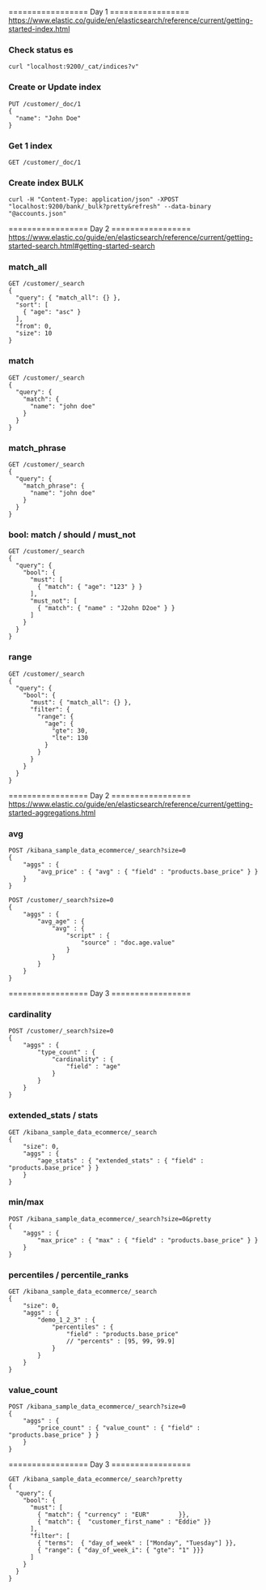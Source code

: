 ================= Day 1 =================
https://www.elastic.co/guide/en/elasticsearch/reference/current/getting-started-index.html

### Check status es
```
curl "localhost:9200/_cat/indices?v"
```

### Create or Update index
```
PUT /customer/_doc/1
{
  "name": "John Doe"
}
```

### Get 1 index
```
GET /customer/_doc/1
```

### Create index BULK
```
curl -H "Content-Type: application/json" -XPOST "localhost:9200/bank/_bulk?pretty&refresh" --data-binary "@accounts.json"
```

================= Day 2 =================
https://www.elastic.co/guide/en/elasticsearch/reference/current/getting-started-search.html#getting-started-search

### match_all
```
GET /customer/_search
{
  "query": { "match_all": {} },
  "sort": [
    { "age": "asc" }
  ],
  "from": 0,
  "size": 10
}
```

### match
```
GET /customer/_search
{
  "query": { 
    "match": {
      "name": "john doe"
    } 
  }
}
```

### match_phrase
```
GET /customer/_search
{
  "query": { 
    "match_phrase": {
      "name": "john doe"
    } 
  }
}
```

### bool: match / should / must_not 
```
GET /customer/_search
{
  "query": {
    "bool": {
      "must": [
        { "match": { "age": "123" } }
      ],
      "must_not": [
        { "match": { "name" : "J2ohn D2oe" } }
      ]
    }
  }
}
```

### range
```
GET /customer/_search
{
  "query": {
    "bool": {
      "must": { "match_all": {} },
      "filter": {
        "range": {
          "age": {
            "gte": 30,
            "lte": 130
          }
        }
      }
    }
  }
}
```

================= Day 2 =================
https://www.elastic.co/guide/en/elasticsearch/reference/current/getting-started-aggregations.html

### avg
```
POST /kibana_sample_data_ecommerce/_search?size=0
{
    "aggs" : {
        "avg_price" : { "avg" : { "field" : "products.base_price" } }
    }
}
```
```
POST /customer/_search?size=0
{
    "aggs" : {
        "avg_age" : {
            "avg" : {
                "script" : {
                    "source" : "doc.age.value"
                }
            }
        }
    }
}
```

================= Day 3 =================

### cardinality
```
POST /customer/_search?size=0
{
    "aggs" : {
        "type_count" : {
            "cardinality" : {
                "field" : "age"
            }
        }
    }
}
```

### extended_stats / stats
```
GET /kibana_sample_data_ecommerce/_search
{
    "size": 0,
    "aggs" : {
        "age_stats" : { "extended_stats" : { "field" : "products.base_price" } }
    }
}
```

### min/max
```
POST /kibana_sample_data_ecommerce/_search?size=0&pretty
{
    "aggs" : {
        "max_price" : { "max" : { "field" : "products.base_price" } }
    }
}
```

### percentiles / percentile_ranks
```
GET /kibana_sample_data_ecommerce/_search
{
    "size": 0,
    "aggs" : {
        "demo_1_2_3" : {
            "percentiles" : {
                "field" : "products.base_price"
                // "percents" : [95, 99, 99.9]
            }
        }
    }
}
```

### value_count
```
POST /kibana_sample_data_ecommerce/_search?size=0
{
    "aggs" : {
        "price_count" : { "value_count" : { "field" : "products.base_price" } }
    }
}
```

================= Day 3 =================

```
GET /kibana_sample_data_ecommerce/_search?pretty
{
  "query": { 
    "bool": { 
      "must": [
        { "match": { "currency" : "EUR"        }},
        { "match": {  "customer_first_name" : "Eddie" }}
      ],
      "filter": [ 
        { "terms":  { "day_of_week" : ["Monday", "Tuesday"] }},
        { "range": { "day_of_week_i": { "gte": "1" }}}
      ]
    }
  }
}
```






